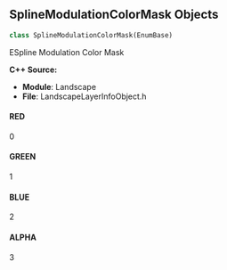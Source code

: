 ## SplineModulationColorMask Objects

```python
class SplineModulationColorMask(EnumBase)
```

ESpline Modulation Color Mask

**C++ Source:**

- **Module**: Landscape
- **File**: LandscapeLayerInfoObject.h

<a id="unreal.SplineModulationColorMask.RED"></a>

#### RED

0

<a id="unreal.SplineModulationColorMask.GREEN"></a>

#### GREEN

1

<a id="unreal.SplineModulationColorMask.BLUE"></a>

#### BLUE

2

<a id="unreal.SplineModulationColorMask.ALPHA"></a>

#### ALPHA

3

<a id="unreal.TerrainCoordMappingType"></a>